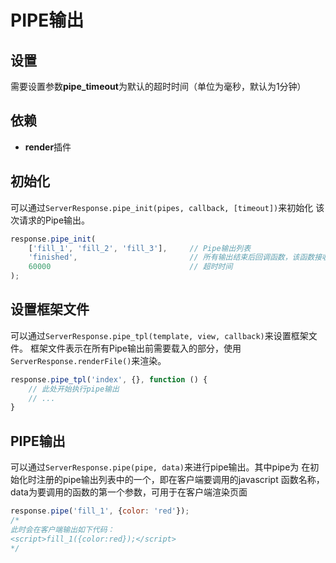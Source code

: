 # PIPE输出

## 设置

需要设置参数**pipe_timeout**为默认的超时时间（单位为毫秒，默认为1分钟）


## 依赖

+ **render**插件


## 初始化

可以通过`ServerResponse.pipe_init(pipes, callback, [timeout])`来初始化
该次请求的Pipe输出。

```javascript
response.pipe_init(
	['fill_1', 'fill_2', 'fill_3'],		// Pipe输出列表
	'finished',							// 所有输出结束后回调函数，该函数接收一个参数，表示出错信息，为undefined表示成功
	60000								// 超时时间
);
```


## 设置框架文件

可以通过`ServerResponse.pipe_tpl(template, view, callback)`来设置框架文件。
框架文件表示在所有Pipe输出前需要载入的部分，使用
`ServerResponse.renderFile()`来渲染。

```javascript
response.pipe_tpl('index', {}, function () {
	// 此处开始执行pipe输出
	// ...
}
```


## PIPE输出

可以通过`ServerResponse.pipe(pipe, data)`来进行pipe输出。其中pipe为
在初始化时注册的pipe输出列表中的一个，即在客户端要调用的javascript
函数名称，data为要调用的函数的第一个参数，可用于在客户端渲染页面

```javascript
response.pipe('fill_1', {color: 'red'});
/*
此时会在客户端输出如下代码：
<script>fill_1({color:red});</script>
*/
```

